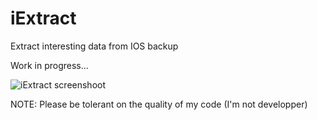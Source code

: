 # iExtract
Extract interesting data from IOS backup

Work in progress...

![iExtract screenshoot](https://github.com/Coaxat/iExtract/blob/master/img/iExtract.png?raw=true)

NOTE: Please be tolerant on the quality of my code (I'm not developper)
